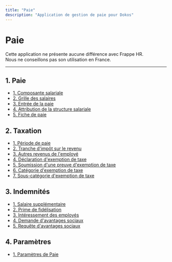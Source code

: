 ```yaml
---
title: "Paie"
description: "Application de gestion de paie pour Dokos"
---
```


# Paie

Cette application ne présente aucune différence avec Frappe HR.  
Nous ne conseillons pas son utilisation en France.  

---

## 1. Paie

- [1. Composante salariale](/payroll/salary-component)
- [2. Grille des salaires](/payroll/salary-structure)
- [3. Entrée de la paie](/payroll/payroll-entry)
- [4. Attribution de la structure salariale](/payroll/salary-structure-assignment)
- [5. Fiche de paie](/payroll/salary-slip)

## 2. Taxation

- [1. Période de paie](/payroll/payroll-period)
- [2. Tranche d'impôt sur le revenu](/payroll/income-tax-slab)
- [3. Autres revenus de l'employé](/payroll/employee-other-income)
- [4. Déclaration d'exemption de taxe](/payroll/employee-tax-exemption-declaration)
- [5. Soumission d'une preuve d'exemption de taxe](/payroll/employee-tax-exemption-proof-submission)
- [6. Catégorie d'exemption de taxe](/payroll/employee-tax-exemption-category)
- [7. Sous-catégorie d'exemption de taxe](/payroll/employee-tax-exemption-sub-category)


## 3. Indemnités

- [1. Salaire supplémentaire](/payroll/additional-salary)
- [2. Prime de fidélisation](/payroll/retention-bonus)
- [3. Intéressement des employés](/payroll/employee-incentive)
- [4. Demande d'avantages sociaux](/payroll/employee-benefit-application)
- [5. Requête d'avantages sociaux](/payroll/employee-benefit-claim)


## 4. Paramètres

- [1. Paramètres de Paie](/payroll/payroll-settings)